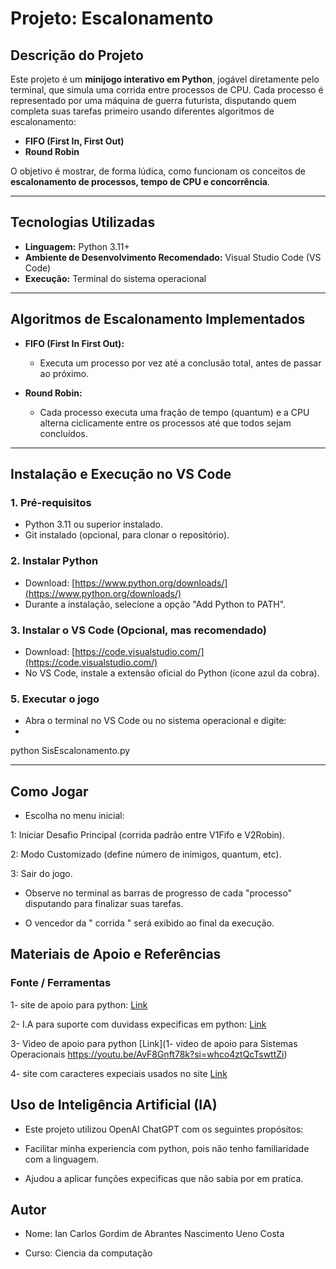 # Projeto: Escalonamento 

## Descrição do Projeto

Este projeto é um **minijogo interativo em Python**, jogável diretamente pelo terminal, que simula uma corrida entre processos de CPU. Cada processo é representado por uma máquina de guerra futurista, disputando quem completa suas tarefas primeiro usando diferentes algoritmos de escalonamento:

- **FIFO (First In, First Out)**
- **Round Robin**

O objetivo é mostrar, de forma lúdica, como funcionam os conceitos de **escalonamento de processos, tempo de CPU e concorrência**.

---

## Tecnologias Utilizadas

- **Linguagem:** Python 3.11+
- **Ambiente de Desenvolvimento Recomendado:** Visual Studio Code (VS Code)
- **Execução:** Terminal do sistema operacional

---

## Algoritmos de Escalonamento Implementados

- **FIFO (First In First Out):**
  - Executa um processo por vez até a conclusão total, antes de passar ao próximo.
  
- **Round Robin:**
  - Cada processo executa uma fração de tempo (quantum) e a CPU alterna ciclicamente entre os processos até que todos sejam concluídos.

---

## Instalação e Execução no VS Code

### 1. Pré-requisitos
- Python 3.11 ou superior instalado.
- Git instalado (opcional, para clonar o repositório).

### 2. Instalar Python
- Download: [https://www.python.org/downloads/](https://www.python.org/downloads/)
- Durante a instalação, selecione a opção "Add Python to PATH".

### 3. Instalar o VS Code (Opcional, mas recomendado)
- Download: [https://code.visualstudio.com/](https://code.visualstudio.com/)
- No VS Code, instale a extensão oficial do Python (ícone azul da cobra).

### 5. Executar o jogo
- Abra o terminal no VS Code ou no sistema operacional e digite:
- 
python SisEscalonamento.py

---

## Como Jogar
- Escolha no menu inicial:

1: Iniciar Desafio Principal (corrida padrão entre V1Fifo e V2Robin).

2: Modo Customizado (define número de inimigos, quantum, etc).

3: Sair do jogo.

- Observe no terminal as barras de progresso de cada "processo" disputando para finalizar suas tarefas.

- O vencedor da " corrida " será exibido ao final da execução.

## Materiais de Apoio e Referências

### Fonte / Ferramentas 

1- site de apoio para python: [Link](https://docs.python.org/3/tutorial/index.html)

2- I.A para suporte com duvidass expecificas em python: [Link]([https://code.visualstudio.com/](https://www.google.com/aclk?sa=l&ai=DChcSEwiGquHLx-WNAxVonFoFHYJuF_8YABAAGgJ2dQ&co=1&gclid=Cj0KCQjwjJrCBhCXARIsAI5x66XYWDzggrlhF_nDLUjNtBwx3leYqaR4DVhsYE3zs4BeqBKFuEx2bDMaAuF2EALw_wcB&category=acrcp_v1_48&sig=AOD64_1UFWiO3cR-FHiowlTWOc3woH-xmQ&q&adurl&ved=2ahUKEwjL0NbLx-WNAxXXrZUCHW8IA_wQ0Qx6BAgMEAE))

3- Video de apoio para python [Link](1- video de apoio para Sistemas Operacionais
https://youtu.be/AvF8Gnft78k?si=whco4ztQcTswttZi)

4- site com caracteres expeciais usados no site [Link](https://www.caracteresespeciais.com/2009/09/lista-com-2-mil-caracteres-especiais.html)



## Uso de Inteligência Artificial (IA)

- Este projeto utilizou OpenAI ChatGPT com os seguintes propósitos:

- Facilitar minha experiencia com python, pois não tenho familiaridade com a linguagem.

- Ajudou a aplicar funções expecificas que não sabia por em pratica.

## Autor
- Nome: Ian Carlos Gordim de Abrantes Nascimento Ueno Costa

- Curso: Ciencia da computação


